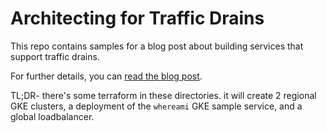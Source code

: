 # Architecting for Traffic Drains

This repo contains samples for a blog post about building services that support
traffic drains. 

For further details, you can [read the blog post](http://marcdougherty.com/posts/2024-designing-for-drains/).

TL;DR- there's some terraform in these directories. it will create 2 regional GKE clusters, a deployment of the `whereami` GKE sample service, and a global loadbalancer.
